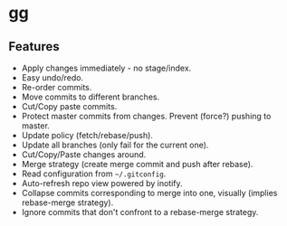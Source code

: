 # gg

## Features

 * Apply changes immediately - no stage/index.
 * Easy undo/redo.
 * Re-order commits.
 * Move commits to different branches.
 * Cut/Copy paste commits.
 * Protect master commits from changes. Prevent (force?) pushing to master.
 * Update policy (fetch/rebase/push).
 * Update all branches (only fail for the current one).
 * Cut/Copy/Paste changes around.
 * Merge strategy (create merge commit and push after rebase).
 * Read configuration from `~/.gitconfig`.
 * Auto-refresh repo view powered by inotify.
 * Collapse commits corresponding to merge into one, visually (implies rebase-merge strategy).
 * Ignore commits that don't confront to a rebase-merge strategy.
